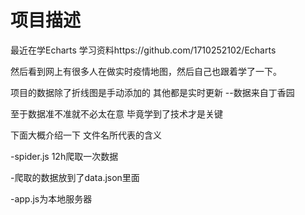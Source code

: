 # 项目描述

最近在学Echarts  学习资料https://github.com/1710252102/Echarts

然后看到网上有很多人在做实时疫情地图，然后自己也跟着学了一下。

项目的数据除了折线图是手动添加的 其他都是实时更新 --数据来自丁香园

至于数据准不准就不必太在意 毕竟学到了技术才是关键



下面大概介绍一下 文件名所代表的含义

-spider.js  12h爬取一次数据

-爬取的数据放到了data.json里面

-app.js为本地服务器

